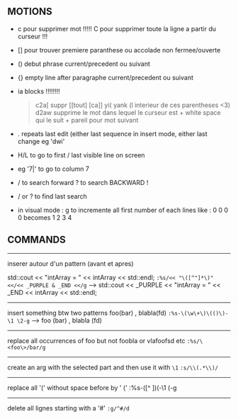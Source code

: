 
## MOTIONS

- c pour supprimer mot !!!!! C pour supprimer toute la ligne a partir du curseur !!!

- [] pour trouver premiere paranthese ou accolade non fermee/ouverte
- () debut phrase current/precedent ou suivant
- {} empty line after paragraphe current/precedent ou suivant

- ia blocks !!!!!!!!
    > c2a[ suppr [[tout] [ca]]
    > yi( yank (l interieur de ces parentheses <3)
    > d2aw supprime le mot dans lequel le curseur est + white space qui le suit + pareil pour mot suivant
- . repeats last edit (either last sequence in insert mode, either last change eg 'dwi'

- H/L to go to first / last visible line on screen

- <count><pipe> eg '7|' to go to column 7

- / to search forward ? to search BACKWARD !
- / or ? <CR> to find last search

- in visual mode : g<C-a> to incremente all first number of each lines like :
        0
        0
        0
        0
        becomes
        1
        2 
        3 
        4

## COMMANDS
----------------------------------------------------------------------------------

inserer autour d'un pattern (avant et apres)

std::cout << "intArray = " << intArray << std::endl;
`:%s/<< "\([^"]*\)" <</<< _PURPLE & _END <</g`
--> std::cout << _PURPLE << "intArray = " << _END << intArray << std::endl;

----------------------------------------------------------------------------------

insert something btw two patterns
foo(bar) , blabla(fd)
`:%s-\(\w\+\)\(()\)-\1 \2-g`
--> foo (bar) , blabla (fd)

----------------------------------------------------------------------------------

replace all occurrences of foo but not foobla or vlafoofsd etc
`:%s/\<foo\>/bar/g`

----------------------------------------------------------------------------------

create an arg with the selected part and then use it with `\1`
`:s/\\(.*\\)/`

----------------------------------------------------------------------------------

replace all '(' without space before by ' ('
:%s-\([^ ]\)(-\1 (-g                                                                                                                                                                                                                   

----------------------------------------------------------------------------------

delete all lignes starting with a '#'
`:g/^#/d`
